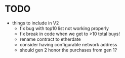 # TODO
- things to include in V2
  - fix bug with top10 list not working properly
  - fix break in code when we get to >10 total buys!
  - rename contract to etherdate
  - consider having configurable network address
  - should gen 2 honor the purchases from gen 1?
